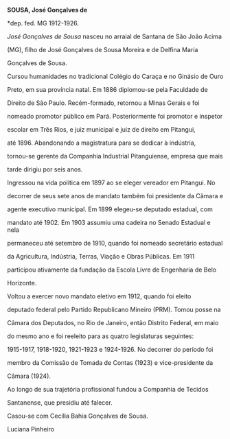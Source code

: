 **SOUSA, José Gonçalves de**



\*dep. fed. MG 1912-1926.



*José Gonçalves de Sousa* nasceu no arraial de Santana de São João Acima

(MG), filho de José Gonçalves de Sousa Moreira e de Delfina Maria

Gonçalves de Sousa.



Cursou humanidades no tradicional Colégio do Caraça e no Ginásio de Ouro

Preto, em sua província natal. Em 1886 diplomou-se pela Faculdade de

Direito de São Paulo. Recém-formado, retornou a Minas Gerais e foi

nomeado promotor público em Pará. Posteriormente foi promotor e inspetor

escolar em Três Rios, e juiz municipal e juiz de direito em Pitangui,

até 1896. Abandonando a magistratura para se dedicar à indústria,

tornou-se gerente da Companhia Industrial Pitanguiense, empresa que mais

tarde dirigiu por seis anos.



Ingressou na vida política em 1897 ao se eleger vereador em Pitangui. No

decorrer de seus sete anos de mandato também foi presidente da Câmara e

agente executivo municipal. Em 1899 elegeu-se deputado estadual, com

mandato até 1902. Em 1903 assumiu uma cadeira no Senado Estadual e nela

permaneceu até setembro de 1910, quando foi nomeado secretário estadual

da Agricultura, Indústria, Terras, Viação e Obras Públicas. Em 1911

participou ativamente da fundação da Escola Livre de Engenharia de Belo

Horizonte.



Voltou a exercer novo mandato eletivo em 1912, quando foi eleito

deputado federal pelo Partido Republicano Mineiro (PRM). Tomou posse na

Câmara dos Deputados, no Rio de Janeiro, então Distrito Federal, em maio

do mesmo ano e foi reeleito para as quatro legislaturas seguintes:

1915-1917, 1918-1920, 1921-1923 e 1924-1926. No decorrer do período foi

membro da Comissão de Tomada de Contas (1923) e vice-presidente da

Câmara (1924).



Ao longo de sua trajetória profissional fundou a Companhia de Tecidos

Santanense, que presidiu até falecer.



Casou-se com Cecília Bahia Gonçalves de Sousa.



Luciana Pinheiro



